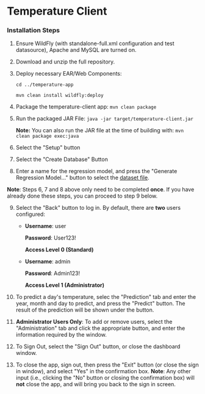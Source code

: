 # Temperature Client
### Installation Steps
1. Ensure WildFly (with standalone-full.xml configuration and test datasource), Apache and MySQL are turned on.
2. Download and unzip the full repository.
3. Deploy necessary EAR/Web Components: 

    ```cd ../temperature-app```

    ```mvn clean install wildfly:deploy```
4. Package the temperature-client app: ```mvn clean package```
5. Run the packaged JAR File: ```java -jar target/temperature-client.jar```

    __Note:__ You can also run the JAR file at the time of building with: ```mvn clean package exec:java```
6. Select the "Setup" button
7. Select the "Create Database" Button
8. Enter a name for the regression model, and press the "Generate Regression Model..." button to select the [dataset file](../Proposal/files/TemperatureData-2013-2023-Combined.arff).

__Note__: Steps 6, 7 and 8 above only need to be completed __once__. If you have already done these steps, you can proceed to step 9 below.

9. Select the "Back" button to log in. By default, there are __two__ users configured:
   * __Username__: user
   
      __Password__: User123!
 
      __Access Level 0 (Standard)__
   * __Username__: admin
     
      __Password__: Admin123!
   
      __Access Level 1 (Administrator)__

10. To predict a day's temperature, selec the "Prediction" tab and enter the year, month and day to predict, and press the "Predict" button. The result of the prediction will be shown under the button.
11. __Administrator Users Only__: To add or remove users, select the "Administration" tab and click the appropriate button, and enter the information required by the window.
12. To Sign Out, select the "Sign Out" button, or close the dashboard window.
13. To close the app, sign out, then press the "Exit" button (or close the sign in window), and select "Yes" in the confirmation box. __Note__: Any other input (i.e.,  clicking the "No" button or closing the confirmation box) will __not__ close the app, and will bring you back to the sign in screen.